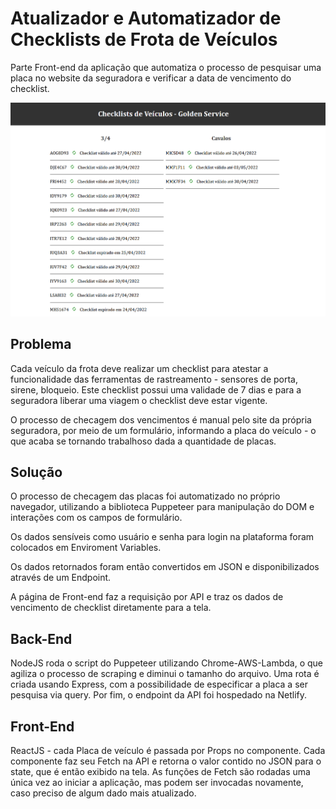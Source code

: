 # Atualizador e Automatizador de Checklists de Frota de Veículos

Parte Front-end da aplicação que automatiza o processo de pesquisar uma placa no website da seguradora e verificar a data de vencimento do checklist.

<a href="https://checklists-raupp-gs.netlify.app/">![alt text](checklists.png)</a>

## Problema

Cada veículo da frota deve realizar um checklist para atestar a funcionalidade das ferramentas de rastreamento - sensores de porta, sirene, bloqueio.
Este checklist possui uma validade de 7 dias e para a seguradora liberar uma viagem o checklist deve estar vigente.

O processo de checagem dos vencimentos é manual pelo site da própria seguradora, por meio de um formulário, informando a placa do veículo - o que acaba se tornando trabalhoso dada a quantidade de placas.

## Solução

O processo de checagem das placas foi automatizado no próprio navegador, utilizando a biblioteca Puppeteer para manipulação do DOM e interações com os campos de formulário.

Os dados sensíveis como usuário e senha para login na plataforma foram colocados em Enviroment Variables.

Os dados retornados foram então convertidos em JSON e disponibilizados através de um Endpoint.

A página de Front-end faz a requisição por API e traz os dados de vencimento de checklist diretamente para a tela. 

## Back-End

NodeJS roda o script do Puppeteer utilizando Chrome-AWS-Lambda, o que agiliza o processo de scraping e diminui o tamanho do arquivo.
Uma rota é criada usando Express, com a possibilidade de especificar a placa a ser pesquisa via query.
Por fim, o endpoint da API foi hospedado na Netlify.

## Front-End

ReactJS - cada Placa de veículo é passada por Props no componente. 
Cada componente faz seu Fetch na API e retorna o valor contido no JSON para o state, que é então exibido na tela.
As funções de Fetch são rodadas uma única vez ao iniciar a aplicação, mas podem ser invocadas novamente, caso preciso de algum dado mais atualizado.

